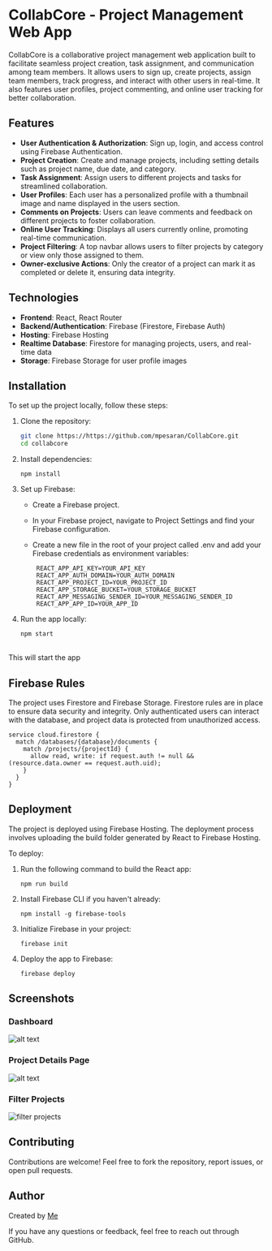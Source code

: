 # CollabCore - Project Management Web App

CollabCore is a collaborative project management web application built to facilitate seamless project creation, task assignment, and communication among team members. It allows users to sign up, create projects, assign team members, track progress, and interact with other users in real-time. It also features user profiles, project commenting, and online user tracking for better collaboration.

## Features

- **User Authentication & Authorization**: Sign up, login, and access control using Firebase Authentication.
- **Project Creation**: Create and manage projects, including setting details such as project name, due date, and category.
- **Task Assignment**: Assign users to different projects and tasks for streamlined collaboration.
- **User Profiles**: Each user has a personalized profile with a thumbnail image and name displayed in the users section.
- **Comments on Projects**: Users can leave comments and feedback on different projects to foster collaboration.
- **Online User Tracking**: Displays all users currently online, promoting real-time communication.
- **Project Filtering**: A top navbar allows users to filter projects by category or view only those assigned to them.
- **Owner-exclusive Actions**: Only the creator of a project can mark it as completed or delete it, ensuring data integrity.

## Technologies

- **Frontend**: React, React Router
- **Backend/Authentication**: Firebase (Firestore, Firebase Auth)
- **Hosting**: Firebase Hosting
- **Realtime Database**: Firestore for managing projects, users, and real-time data
- **Storage**: Firebase Storage for user profile images

## Installation

To set up the project locally, follow these steps:

1. Clone the repository:
   ```bash
   git clone https://https://github.com/mpesaran/CollabCore.git
   cd collabcore
2. Install dependencies:
   ```
   npm install
3. Set up Firebase:
   - Create a Firebase project.

   - In your Firebase project, navigate to Project Settings and find your Firebase configuration.

   - Create a new file in the root of your project called .env and add your Firebase credentials as environment variables:
     ```
      REACT_APP_API_KEY=YOUR_API_KEY
      REACT_APP_AUTH_DOMAIN=YOUR_AUTH_DOMAIN
      REACT_APP_PROJECT_ID=YOUR_PROJECT_ID
      REACT_APP_STORAGE_BUCKET=YOUR_STORAGE_BUCKET
      REACT_APP_MESSAGING_SENDER_ID=YOUR_MESSAGING_SENDER_ID
      REACT_APP_APP_ID=YOUR_APP_ID

4. Run the app locally:
   ```
   npm start
 \
   This will start the app

## Firebase Rules
The project uses Firestore and Firebase Storage. Firestore rules are in place to ensure data security and integrity. Only authenticated users can interact with the database, and project data is protected from unauthorized access.

```
service cloud.firestore {
  match /databases/{database}/documents {
    match /projects/{projectId} {
      allow read, write: if request.auth != null && (resource.data.owner == request.auth.uid);
    }
  }
}
```
## Deployment
The project is deployed using Firebase Hosting. The deployment process involves uploading the build folder generated by React to Firebase Hosting.

To deploy:

1. Run the following command to build the React app:
   ```
   npm run build
   ```
2. Install Firebase CLI if you haven't already:
   ```
   npm install -g firebase-tools
   ```
3. Initialize Firebase in your project:
   ```
   firebase init
   ```
4. Deploy the app to Firebase:
   ```
   firebase deploy
   ```
## Screenshots
### Dashboard
![alt text](./collab-dashboard.png)
### Project Details Page
![alt text](./collab-comments.png)
### Filter Projects
![filter projects](./collab-filter%20development.png)

## Contributing
Contributions are welcome! Feel free to fork the repository, report issues, or open pull requests.

## Author
Created by [Me](https://github.com/mpesaran)

If you have any questions or feedback, feel free to reach out through GitHub.
